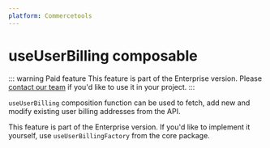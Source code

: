 ```yaml
---
platform: Commercetools
---
```


# useUserBilling composable

::: warning Paid feature
This feature is part of the Enterprise version. Please [contact our team](https://www.vuestorefront.io/contact/sales) if you'd like to use it in your project.
:::

`useUserBilling` composition function can be used to fetch, add new and modify existing user billing addresses from the API.

This feature is part of the Enterprise version. If you'd like to implement it yourself, use `useUserBillingFactory` from the core package.
